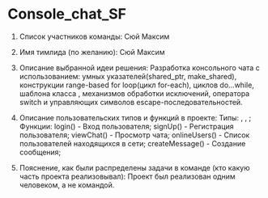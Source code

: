 # Console_chat_SF

1. Список участников команды:
   Сюй Максим
   
2. Имя тимлида (по желанию):
   Сюй Максим

3. Описание выбранной идеи решения:
   Разработка консольного чата с использованием: умных указателей(shared_ptr<T>, make_shared<T>),    конструкции range-based for loop(цикл for-each), циклов do...while, шаблона класса <vector>, механизмов обработки исключений, оператора switch и управляющих символов escape-последовательностей. 

4. Описание пользовательских типов и функций в проекте:
   Типы: <string>, <bool>, <void>;   Функции:
   login() - Вход пользователя;
   signUp() - Регистрация пользователя;
   viewChat() - Просмотр чата;
   onlineUsers() - Список пользователей находящихся в сети;
   createMessage() - Создание сообщения;

5. Пояснение, как были распределены задачи в команде (кто какую часть проекта реализовывал):
   Проект был реализован одним человеком, а не командой.
     
